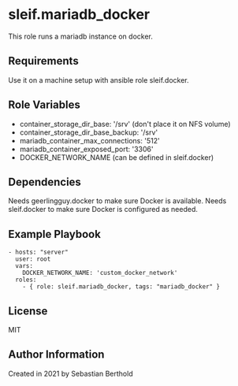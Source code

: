 sleif.mariadb_docker
============

This role runs a mariadb instance on docker.

Requirements
------------

Use it on a machine setup with ansible role sleif.docker.

Role Variables
--------------
- container_storage_dir_base: '/srv' (don't place it on NFS volume)
- container_storage_dir_base_backup: '/srv'
- mariadb_container_max_connections: '512'
- mariadb_container_exposed_port: '3306'
- DOCKER_NETWORK_NAME (can be defined in sleif.docker)

Dependencies
------------

Needs geerlingguy.docker to make sure Docker is available.
Needs sleif.docker to make sure Docker is configured as needed.

Example Playbook
----------------

    - hosts: "server"
      user: root
      vars:
        DOCKER_NETWORK_NAME: 'custom_docker_network'
      roles:
        - { role: sleif.mariadb_docker, tags: "mariadb_docker" }

License
-------

MIT

Author Information
------------------

Created in 2021 by Sebastian Berthold
